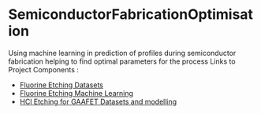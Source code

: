 # SemiconductorFabricationOptimisation
Using machine learning in prediction of profiles during semiconductor fabrication helping to find optimal parameters for the process
Links to Project Components :
- [Fluorine Etching Datasets](https://github.com/Nimitt-nim/FluorineEtchingData)
- [Fluorine Etching Machine Learning](https://github.com/Nimitt-nim/FluorineEtchingModelling)
- [HCl Etching for GAAFET Datasets and modelling](https://github.com/Nimitt-nim/HClEtchingGAAFET)
